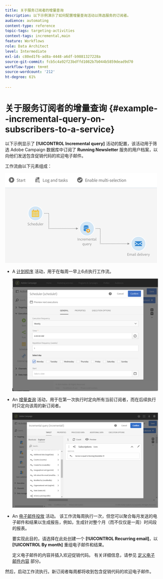 ```yaml
---
title: 关于服务订阅者的增量查询
description: 以下示例演示了如何配置增量查询活动以筛选服务的订阅者。
audience: automating
content-type: reference
topic-tags: targeting-activities
context-tags: incremental,main
feature: Workflows
role: Data Architect
level: Intermediate
exl-id: c80ed1f6-ad8a-4448-a6df-b9881327228a
source-git-commit: fcb5c4a92f23bdffd1082b7b044b5859dead9d70
workflow-type: tm+mt
source-wordcount: '212'
ht-degree: 61%

---
```


# 关于服务订阅者的增量查询 {#example--incremental-query-on-subscribers-to-a-service}

以下示例显示了 **[!UICONTROL Incremental query]** 活动的配置，该活动用于筛选 Adobe Campaign 数据库中订阅了 **Running Newsletter** 服务的用户档案，以向他们发送包含促销代码的欢迎电子邮件。

工作流由以下元素组成：

![](assets/incremental_query_example1.png)

* A [计划程序](../../automating/using/scheduler.md) 活动，用于在每周一早上6点执行工作流。

  ![](assets/incremental_query_example2.png)

* An [增量查询](../../automating/using/incremental-query.md) 活动，用于在第一次执行时定向所有当前订阅者，而在后续执行时只定向该周的新订阅者。

  ![](assets/incremental_query_example3.png)

* An [电子邮件投放](../../automating/using/email-delivery.md) 活动。 该工作流每周执行一次，但您可以聚合每月发送的电子邮件和结果以生成报告，例如，生成针对整个月（而不仅仅是一周）时间段的报表。

  要实现此目的，请选择在此处创建一个 **[!UICONTROL Recurring email]**，以 **[!UICONTROL By month]** 重组电子邮件和结果。

  定义电子邮件的内容并插入欢迎促销代码。 有关详细信息，请参见 [定义电子邮件内容](../../designing/using/personalization.md) 部分。

然后，启动工作流执行。新订阅者每周都将收到包含促销代码的欢迎电子邮件。
